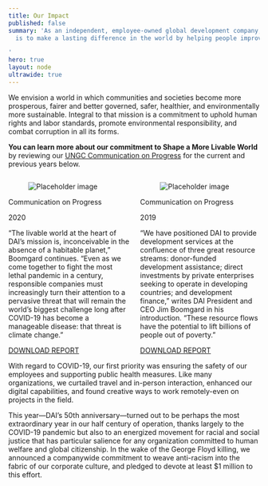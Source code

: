 ```yaml
---
title: Our Impact
published: false
summary: 'As an independent, employee-owned global development company, our mission
  is to make a lasting difference in the world by helping people improve their lives.

'
hero: true
layout: node
ultrawide: true
---
```


We envision a world in which communities and societies become more prosperous, fairer and better governed, safer, healthier, and environmentally more sustainable. Integral to that mission is a commitment to uphold human rights and labor standards, promote environmental responsibility, and combat corruption in all its forms.
 
 **You can learn more about our commitment to Shape a More Livable World** by reviewing our [UNGC Communication on Progress](https://www.dai.com/news/dai-submits-its-2020-communication-on-progress-to-the-un-global-compact) for the current and previous years below.
 
 <div class="bulma">
   <div class="container columns">
     <div class="column">
       <div class="card">
         <div class="card-image">
           <figure class="image is-3by2">
             <img src="/uploads/2020-cop-preview.jpg" alt="Placeholder image">
           </figure>
         </div>
         <div class="card-content">
           <div class="media">
             <div class="media-content">
               <p class="title is-4">Communication on Progress</p>
               <p class="subtitle is-6">2020</p>
             </div>
           </div>
           <div class="content">
             <p>“The livable world at the heart of DAI’s mission is, inconceivable in the absence of a habitable planet,” Boomgard continues. “Even as we come together to fight the most lethal pandemic in a century, responsible companies must increasingly turn their attention to a pervasive threat that will remain the world’s biggest challenge long after COVID-19 has become a manageable disease: that threat is climate change.”</p>
           </div>
         </div>
         <footer class="card-footer pt-0" style="padding-top: 0;" >
           <a href="https://www.dai.com/uploads/UNGC%20Communication%20on%20Progress%202020.pdf" class="card-footer-item fb-pub-buttons">DOWNLOAD REPORT</a>
         </footer>
       </div>
     </div>
     <div class="column">
       <div class="card">
         <div class="card-image">
           <figure class="image is-3by2">
             <img src="/uploads/2019-cop-preview.jpg" alt="Placeholder image">
           </figure>
         </div>
         <div class="card-content">
           <div class="media">
             <div class="media-content">
               <p class="title is-4">Communication on Progress</p>
               <p class="subtitle is-6">2019</p>
             </div>
           </div>
           <div class="content">
             <p>“We have positioned DAI to provide development services at the confluence of three great resource streams: donor-funded development assistance; direct investments by private enterprises seeking to operate in developing countries; and development finance,” writes DAI President and CEO Jim Boomgard in his introduction. “These resource flows have the potential to lift billions of people out of poverty.”</p>
           </div>
         </div>
         <footer class="card-footer pt-0" style="padding-top: 0;" >
           <a href="https://www.dai.com/uploads/UNGC%20Communication%20on%20Progress%202020.pdf" class="card-footer-item fb-pub-buttons">DOWNLOAD REPORT</a>
         </footer>
       </div>
     </div>
   </div>
  </div>
 
 With regard to COVID-19, our first priority was ensuring the safety of our employees and supporting public health measures. Like many organizations, we curtailed travel and in-person interaction, enhanced our digital capabilities, and found creative ways to work remotely-even on projects in the field. 
 
 This year—DAI’s 50th anniversary—turned out to be perhaps the most extraordinary year in our half century of operation, thanks largely to the COVID-19 pandemic but also to an energized movement for racial and social justice that has particular salience for any organization committed to human welfare and global citizenship. In the wake of the George Floyd killing, we announced a companywide commitment to weave anti-racism into the fabric of our corporate culture, and pledged to devote at least $1 million to this effort.
 
 
 